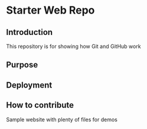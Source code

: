 # Starter Web Repo

## Introduction

This repository is for showing how Git and GitHub work

## Purpose

## Deployment 

## How to contribute

Sample website with plenty of files for demos